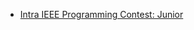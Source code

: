 - [Intra IEEE Programming Contest: Junior](https://www.hackerrank.com/contests/intra-ieee-programming-contestcategory-2/challenges)
